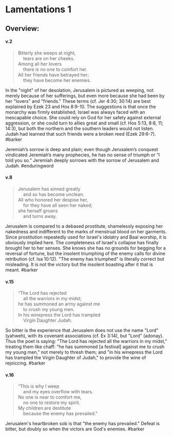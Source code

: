 # Lamentations 1

## Overview:


#### v.2
>Bitterly she weeps at night,  
    tears are on her cheeks.  
Among all her lovers  
    there is no one to comfort her.  
All her friends have betrayed her;  
    they have become her enemies.

In the "night" of her desolation, Jerusalem is pictured as weeping, not merely because of her sufferings, but even more because she had been by her "lovers" and "friends." These terms (cf. Jer 4:30; 30:14) are best explained by Ezek 23 and Hos 8:9-10. The suggestions is that once the monarchy was firmly established, Israel was always faced with an inescapable choice. She could rely on God for her safety against external aggression, or she could turn to allies great and small (cf. Hos 5:13, 8:8, 11; 14:3), but both the northern and the southern leaders would not listen. Judah had learned that such friends were a broken reed (Ezek 29:6-7).
#barker 

Jeremiah’s sorrow is deep and plain; even though Jerusalem’s conquest vindicated Jeremiah’s many prophecies, he has no sense of triumph or “I told you so.” Jeremiah deeply sorrows with the sorrow of Jerusalem and Judah.
#enduringword 

#### v.8
>Jerusalem has sinned greatly  
    and so has become unclean.  
All who honored her despise her,  
    for they have all seen her naked;  
she herself groans  
    and turns away.

Jerusalem is compared to a debased prostitute, shamelessly exposing her nakedness and indifferent to the marks of menstrual blood on her garments. Since prostitution repeatedly used for Israel's idolatry and Baal worship, it is obviously implied here. The completeness of Israel's collapse has finally brought her to her senses. She knows she has no grounds for begging for a reversal of fortune, but the insolent triumphing of the enemy calls for divine retribution (cf. Isa 10:12). "The enemy has triumphed" is literally correct but misleading. It is not the victory but the insolent boasting after it that is meant.
#barker 

#### v.15
>“The Lord has rejected  
    all the warriors in my midst;  
he has summoned an army against me  
    to crush my young men.  
In his winepress the Lord has trampled  
    Virgin Daughter Judah.

So bitter is the experience that Jerusalem does not use the name "Lord" (yahweh), with its covenant associations (cf. Ex 3:14), but "Lord" (adonay). Thus the poet is saying: "The Lord has rejected all the warriors in my midst," treating them like chaff: "he has summoned \[a festival\] against me to crush my young men," not merely to thresh them; and "in his winepress the Lord has trampled the Virgin Daughter of Judah," to provide the wine of rejoiccing.
#barker 

#### v.16
>“This is why I weep  
    and my eyes overflow with tears.  
No one is near to comfort me,  
    no one to restore my spirit.  
My children are destitute  
    because the enemy has prevailed.”

Jerusalem's heartbroken sob is that "the enemy has prevailed." Defeat is bitter, but doubly so when the victors are God's enemies.
#barker 
